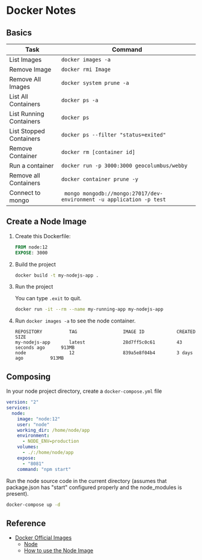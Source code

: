 # Docker Notes

## Basics

| Task                    | Command                                  |
|-------------------------|------------------------------------------|
| List Images             | ```docker images -a```                   |
| Remove Image            | ```docker rmi Image```                   |
| Remove All Images       | ```docker system prune -a```             |
| List All Containers     | ```docker ps -a```                       |
| List Running Containers | ```docker ps```                          |
| List Stopped Containers | ```docker ps --filter "status=exited"``` |
| Remove Container        | ```docker rm [container id]```           |
| Run a container         | ```docker run -p 3000:3000 geocolumbus/webby``` |    
| Remove all Containers | ```docker container prune -y``` |
| Connect to mongo | ``` mongo mongodb://mongo:27017/dev-environment -u application -p test``` |

## Create a Node Image

1. Create this Dockerfile:
   ```dockerfile
   FROM node:12
   EXPOSE: 3000
   ```
1. Build the project
   ```bash
   docker build -t my-nodejs-app .
   ```
1. Run the project

   You can type ```.exit``` to quit.
   ```bash
   docker run -it --rm --name my-running-app my-nodejs-app
   ```
1. Run ```docker images -a``` to see the node container.
   ```text
   REPOSITORY          TAG                 IMAGE ID            CREATED             SIZE
   my-nodejs-app       latest              28d7ff5c0c61        43 seconds ago      913MB
   node                12                  839a5e8f04b4        3 days ago          913MB
   ```
      
## Composing

In your node project directory, create a ```docker-compose.yml``` file

```yaml
version: "2"
services:
  node:
    image: "node:12"
    user: "node"
    working_dir: /home/node/app
    environment:
      - NODE_ENV=production
    volumes:
      - ./:/home/node/app
    expose:
      - "8081"
    command: "npm start"
```
Run the node source code in the current directory (assumes that package.json has "start" configured properly and the node_modules is present).
```bash
docker-compose up -d
```

## Reference

* [Docker Official Images](https://hub.docker.com/search?q=node&type=image&image_filter=official)
  * [Node](https://hub.docker.com/_/node)
  * [How to use the Node Image](https://github.com/nodejs/docker-node/blob/master/README.md#how-to-use-this-image)

